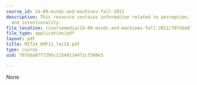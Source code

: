```yaml
---
course_id: 24-09-minds-and-machines-fall-2011
description: This resource contains information related to perception, consciousness,
  and intentionality.
file_location: /coursemedia/24-09-minds-and-machines-fall-2011/707dda87f7295c11549114471cf3d8e3_MIT24_09F11_lec19.pdf
file_type: application/pdf
layout: pdf
title: MIT24_09F11_lec19.pdf
type: course
uid: 707dda87f7295c11549114471cf3d8e3

---
```

None